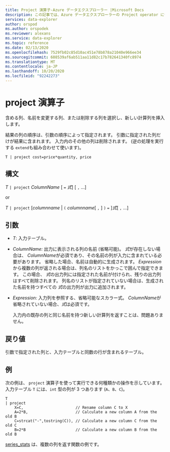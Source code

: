 ```yaml
---
title: Project 演算子-Azure データエクスプローラー |Microsoft Docs
description: この記事では、Azure データエクスプローラーの Project operator について説明します。
services: data-explorer
author: orspod
ms.author: orspodek
ms.reviewer: alexans
ms.service: data-explorer
ms.topic: reference
ms.date: 02/13/2020
ms.openlocfilehash: 7529fb02c85d10ac451e78b878a21040e966ee34
ms.sourcegitcommit: 608539af6ab511aa11d82c17b782641340fc8974
ms.translationtype: MT
ms.contentlocale: ja-JP
ms.lasthandoff: 10/20/2020
ms.locfileid: "92242273"
---
```

# <a name="project-operator"></a>project 演算子

含める列、名前を変更する列、または削除する列を選択し、新しい計算列を挿入します。 

結果の列の順序は、引数の順序によって指定されます。 引数に指定された列だけが結果に含まれます。 入力内のその他の列は削除されます。  (逆の処理を実行する `extend`も組み合わせて使います)。

```kusto
T | project cost=price*quantity, price
```

## <a name="syntax"></a>構文

*T* `| project` *ColumnName* [ `=` *式*] [ `,` ...]
  
or
  
*T* `| project` [*columnname*  |  `(` *columnname*[ `,` ] `)` `=` ]*式*[ `,` ...]

## <a name="arguments"></a>引数

* *T*: 入力テーブル。
* *ColumnName:* 出力に表示される列の名前 (省略可能)。 *式*が存在しない場合は、 *ColumnName*が必須であり、その名前の列が入力に含まれている必要があります。 省略した場合、名前は自動的に生成されます。 *Expression*から複数の列が返される場合は、列名のリストをかっこで囲んで指定できます。 この場合、 *式*の出力列には指定された名前が付けられ、残りの出力列はすべて削除されます。 列名のリストが指定されていない場合は、生成された名前を持つすべての *式*の出力列が出力に追加されます。
* *Expression:* 入力列を参照する、省略可能なスカラー式。 *ColumnName*が省略されていない場合、*式*は必須です。

    入力内の既存の列と同じ名前を持つ新しい計算列を返すことは、問題ありません。

## <a name="returns"></a>戻り値

引数で指定された列と、入力テーブルと同数の行が含まれるテーブル。

## <a name="example"></a>例

次の例は、 `project` 演算子を使って実行できる何種類かの操作を示しています。 入力テーブル `T` には、`int` 型の列が 3 つあります (`A`、`B`、`C`)。 

```kusto
T
| project
    X=C,                       // Rename column C to X
    A=2*B,                     // Calculate a new column A from the old B
    C=strcat("-",tostring(C)), // Calculate a new column C from the old C
    B=2*B                      // Calculate a new column B from the old B
```

[series_stats](series-statsfunction.md) は、複数の列を返す関数の例です。
